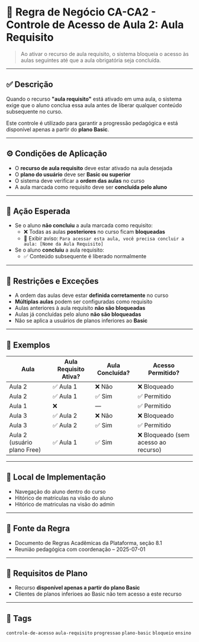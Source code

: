 # 🔐 Regra de Negócio CA-CA2 - Controle de Acesso de Aula 2: Aula Requisito

> Ao ativar o recurso de aula requisito, o sistema bloqueia o acesso às aulas seguintes até que a aula obrigatória seja concluída.

---

## ✅ Descrição

Quando o recurso **"aula requisito"** está ativado em uma aula, o sistema exige que o aluno conclua essa aula antes de liberar qualquer conteúdo subsequente no curso.

Este controle é utilizado para garantir a progressão pedagógica e está disponível apenas a partir do **plano Basic**.

---

## ⚙️ Condições de Aplicação

- O **recurso de aula requisito** deve estar ativado na aula desejada
- O **plano do usuário** deve ser **Basic ou superior**
- O sistema deve verificar a **ordem das aulas** no curso
- A aula marcada como requisito deve ser **concluída pelo aluno**

---

## 🎯 Ação Esperada

- Se o aluno **não concluiu** a aula marcada como requisito:
  - ❌ Todas as aulas **posteriores** no curso ficam **bloqueadas**
  - 🧾 Exibir aviso: `Para acessar esta aula, você precisa concluir a aula: [Nome da Aula Requisito]`
- Se o aluno **concluiu** a aula requisito:
  - ✅ Conteúdo subsequente é liberado normalmente

---

## 🚫 Restrições e Exceções

- A ordem das aulas deve estar **definida corretamente** no curso
- **Múltiplas aulas** podem ser configuradas como requisito
- Aulas anteriores à aula requisito **não são bloqueadas**
- Aulas já concluídas pelo aluno **não são bloqueadas**
- Não se aplica a usuários de planos inferiores ao **Basic**

---

## 🧪 Exemplos

| Aula | Aula Requisito Ativa? | Aula Concluída? | Acesso Permitido? |
|------|------------------------|------------------|--------------------|
| Aula 2 | ✅ Aula 1 | ❌ Não | ❌ Bloqueado |
| Aula 2 | ✅ Aula 1 | ✅ Sim | ✅ Permitido |
| Aula 1 | ❌ | — | ✅ Permitido |
| Aula 3 | ✅ Aula 2 | ❌ Não | ❌ Bloqueado |
| Aula 3 | ✅ Aula 2 | ✅ Sim | ✅ Permitido |
| Aula 2 (usuário plano Free) | ✅ Aula 1 | ✅ Sim | ❌ Bloqueado (sem acesso ao recurso) |

---

## 🧩 Local de Implementação

- Navegação do aluno dentro do curso
- Hitórico de matriculas na visão do aluno
- Hitórico de matriculas na visão do admin

---

## 📄 Fonte da Regra

- Documento de Regras Acadêmicas da Plataforma, seção 8.1  
- Reunião pedagógica com coordenação – 2025-07-01

---

## 🔐 Requisitos de Plano

- Recurso **disponível apenas a partir do plano Basic**
- Clientes de planos inferioes ao Basic não tem acesso a este recurso

---

## 🔗 Tags

`controle-de-acesso` `aula-requisito` `progressao` `plano-basic` `bloqueio` `ensino`

